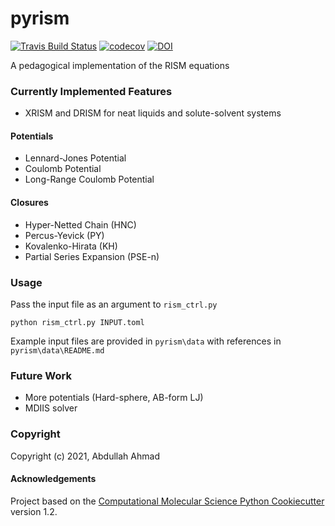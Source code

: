pyrism
==============================
[//]: # (Badges)
[![Travis Build Status](https://travis-ci.com/REPLACE_WITH_OWNER_ACCOUNT/pyrism.svg?branch=master)](https://travis-ci.com/REPLACE_WITH_OWNER_ACCOUNT/pyrism)
[![codecov](https://codecov.io/gh/REPLACE_WITH_OWNER_ACCOUNT/pyrism/branch/master/graph/badge.svg)](https://codecov.io/gh/REPLACE_WITH_OWNER_ACCOUNT/pyrism/obranch/master)
[![DOI](https://zenodo.org/badge/267991398.svg)](https://zenodo.org/badge/latestdoi/267991398)


A pedagogical implementation of the RISM equations

### Currently Implemented Features
- XRISM and DRISM for neat liquids and solute-solvent systems

#### Potentials
- Lennard-Jones Potential
- Coulomb Potential
- Long-Range Coulomb Potential

#### Closures
- Hyper-Netted Chain (HNC)
- Percus-Yevick (PY)
- Kovalenko-Hirata (KH)
- Partial Series Expansion (PSE-n)

### Usage
Pass the input file as an argument to `rism_ctrl.py`

`python rism_ctrl.py INPUT.toml`

Example input files are provided in `pyrism\data` with references in `pyrism\data\README.md`

### Future Work
- More potentials (Hard-sphere, AB-form LJ)
- MDIIS solver

### Copyright

Copyright (c) 2021, Abdullah Ahmad


#### Acknowledgements
 
Project based on the 
[Computational Molecular Science Python Cookiecutter](https://github.com/molssi/cookiecutter-cms) version 1.2.
